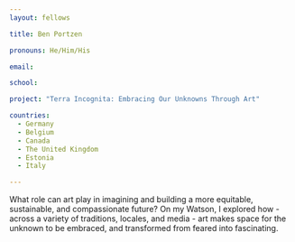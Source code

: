 ```yaml
---
layout: fellows

title: Ben Portzen

pronouns: He/Him/His

email: 

school: 

project: "Terra Incognita: Embracing Our Unknowns Through Art"

countries:
  - Germany
  - Belgium
  - Canada
  - The United Kingdom
  - Estonia
  - Italy

---
```


What role can art play in imagining and building a more equitable, sustainable, and compassionate future? On my Watson, I explored how - across a variety of traditions, locales, and media - art makes space for the unknown to be embraced, and transformed from feared into fascinating.